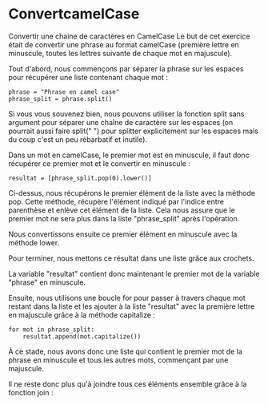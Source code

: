 # ConvertcamelCase
Convertir une chaine de caractères en CamelCase 
Le but de cet exercice était de convertir une phrase au format camelCase (première lettre en minuscule, toutes les lettres suivante de chaque mot en majuscule).

Tout d'abord, nous commençons par séparer la phrase sur les espaces pour récupérer une liste contenant chaque mot :

    phrase = "Phrase en camel case"
    phrase_split = phrase.split()

Si vous vous souvenez bien, nous pouvons utiliser la fonction split sans argument pour séparer une chaîne de caractère sur les espaces (on pourrait aussi faire split(" ") pour splitter explicitement sur les espaces mais du coup c'est un peu rébarbatif et inutile).

Dans un mot en camelCase, le premier mot est en minuscule, il faut donc récupérer ce premier mot et le convertir en minuscule :

    resultat = [phrase_split.pop(0).lower()]

Ci-dessus, nous récupérons le premier élément de la liste avec la méthode pop. Cette méthode, récupère l'élément indiqué par l'indice entre parenthèse et enlève cet élément de la liste. Cela nous assure que le premier mot ne sera plus dans la liste "phrase_split" après l'opération.

Nous convertissons ensuite ce premier élément en minuscule avec la méthode lower.

Pour terminer, nous mettons ce résultat dans une liste grâce aux crochets.

La variable "resultat" contient donc maintenant le premier mot de la variable "phrase" en minuscule.

Ensuite, nous utilisons une boucle for pour passer à travers chaque mot restant dans la liste et les ajouter à la liste "resultat" avec la première lettre en majuscule grâce à la méthode capitalize :

    for mot in phrase_split:
        resultat.append(mot.capitalize())

À ce stade, nous avons donc une liste qui contient le premier mot de la phrase en minuscule et tous les autres mots, commençant par une majuscule.

Il ne reste donc plus qu'à joindre tous ces éléments ensemble grâce à la fonction join :

